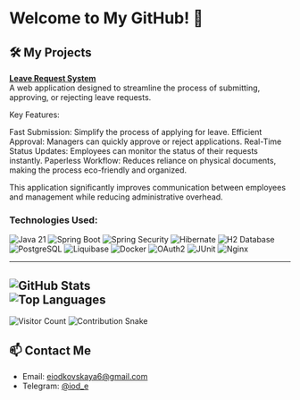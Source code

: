 # Welcome to My GitHub! 🌟  

## 🛠️ My Projects

[**Leave Request System**](https://github.com/AlenaIadkouskaya/leaveRequestSystem)   
A web application designed to streamline the process of submitting, approving, or rejecting leave requests. 

Key Features:

Fast Submission: Simplify the process of applying for leave.
Efficient Approval: Managers can quickly approve or reject applications.
Real-Time Status Updates: Employees can monitor the status of their requests instantly.
Paperless Workflow: Reduces reliance on physical documents, making the process eco-friendly and organized.

This application significantly improves communication between employees and management while reducing administrative overhead.

### Technologies Used:

<p>
  <img src="https://img.shields.io/badge/Java%2021-007396?style=for-the-badge&logo=java&logoColor=white" alt="Java 21">
  <img src="https://img.shields.io/badge/Spring%20Boot-6DB33F?style=for-the-badge&logo=spring-boot&logoColor=white" alt="Spring Boot">
  <img src="https://img.shields.io/badge/Spring%20Security-6DB33F?style=for-the-badge&logo=spring-security&logoColor=white" alt="Spring Security">
  <img src="https://img.shields.io/badge/Hibernate-59666C?style=for-the-badge&logo=hibernate&logoColor=white" alt="Hibernate">
  <img src="https://img.shields.io/badge/H2%20Database-003545?style=for-the-badge&logo=h2&logoColor=white" alt="H2 Database">
  <img src="https://img.shields.io/badge/PostgreSQL-4169E1?style=for-the-badge&logo=postgresql&logoColor=white" alt="PostgreSQL">
  <img src="https://img.shields.io/badge/Liquibase-2962FF?style=for-the-badge&logo=liquibase&logoColor=white" alt="Liquibase">
  <img src="https://img.shields.io/badge/Docker-2496ED?style=for-the-badge&logo=docker&logoColor=white" alt="Docker">
  <img src="https://img.shields.io/badge/OAuth2-3D3D3D?style=for-the-badge&logo=oauth&logoColor=white" alt="OAuth2">
  <img src="https://img.shields.io/badge/JUnit-25A162?style=for-the-badge&logo=junit5&logoColor=white" alt="JUnit">
  <img src="https://img.shields.io/badge/Nginx-009639?style=for-the-badge&logo=nginx&logoColor=white" alt="Nginx">
</p>

---
![GitHub Stats](https://github-readme-stats.vercel.app/api?username=AlenaIadkouskaya&show_icons=true&theme=radical)  
![Top Languages](https://github-readme-stats.vercel.app/api/top-langs/?username=AlenaIadkouskaya&layout=compact&theme=radical)
---
![Visitor Count](https://komarev.com/ghpvc/?username=AlenaIadkouskaya&color=blue)
![Contribution Snake](https://github.com/your_username/AlenaIadkouskaya/blob/output/github-contribution-grid-snake.svg)


## 📫 Contact Me

- Email: [eiodkovskaya6@gmail.com](mailto:eiodkovskaya6@gmail.com)
- Telegram: [@iod_e](https://t.me/@iod_e)
